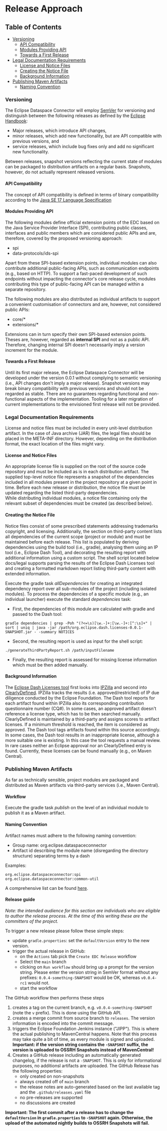 Release Approach
================

## Table of Contents

* [Versioning](#versioning)
    * [API Compatibility](#api-compatibility)
    * [Modules Providing API](#modules-providing-api)
    * [Towards a First Release](#towards-a-first-release)
* [Legal Documentation Requirements](#legal-documentation-requirements)
    * [License and Notice Files](#license-and-notice-files)
    * [Creating the Notice File](#creating-the-notice-file)
    * [Background Information](#background-information)
* [Publishing Maven Artifacts](#publishing-maven-artifacts)
    * [Naming Convention](#naming-convention)

### Versioning

The Eclipse Dataspace Connector will employ [SemVer](https://semver.org) for versioning and distinguish between the
following releases as defined by the [Eclipse Handbook](https://www.eclipse.org/projects/handbook/#release):

- Major releases, which introduce API changes,
- minor releases, which add new functionality, but are API compatible with previous versions, and
- service releases, which include bug fixes only and add no significant new functionality.

Between releases, snapshot versions reflecting the current state of modules can be packaged to distribution artifacts on
a regular basis. Snapshots, however, do not actually represent released versions.

#### API Compatibility

The concept of API compatibility is defined in terms of binary compatibility according to
the [Java SE 17 Language Specification](https://docs.oracle.com/javase/specs/jls/se17/html/jls-13.html)

#### Modules Providing API

The following modules define official extension points of the EDC based on the Java Service Provider Interface (SPI),
contributing public classes, interfaces and public members which are considered public APIs and are, therefore, covered
by the proposed versioning approach:

- spi
- data-protocols/ids-spi

Apart from these SPI-based extension points, individual modules can also contribute additional public-facing APIs, such
as communication endpoints (e.g., based on HTTP). To support a fast-paced development of such endpoints without
impacting the connector's core release cycle, modules contributing this type of public-facing API can be managed within
a separate repository.

The following modules are also distributed as individual artifacts to support a convenient customisation of connectors
and are, however, not considered public APIs:

- core/*
- extensions/*

Extensions can in turn specify their own SPI-based extension points. Theses are, however, regarded as **internal SPI**
and not as a public API. Therefore, changing internal SPI doesn't necessarily imply a version increment for the module.

#### Towards a First Release

Until its first major release, the Eclipse Dataspace Connector will be developed under the version 0.0.1 without
complying to semantic versioning (i.e., API changes don't imply a major release). Snapshot versions may break binary
compatibility with previous versions and should not be regarded as stable. There are no guarantees regarding functional
and non-functional aspects of the implementation. Tooling for a later migration of current implementations to the
envisioned first release will not be provided.

### Legal Documentation Requirements

License and notice files must be included in every unit-level distribution artifact. In the case of Java archive (JAR)
files, the legal files should be placed in the META-INF directory. However, depending on the distribution format, the
exact location of the files might vary.

#### License and Notice Files

An appropriate license file is supplied on the root of the source code repository and must be included as is in each
distribution artifact. The supplied top-level notice file represents a snapshot of the dependencies included in all
modules present in the project repository at a given point in time. Before each new release or distribution, the notice
file must be updated regarding the listed third-party dependencies.  
While distributing individual modules, a notice file containing only the relevant subset of dependencies must be
created (as described below).

#### Creating the Notice File

Notice files consist of some prescribed statements addressing trademarks copyright, and licensing. Additionally, the
section on third-party content lists all dependencies of the current scope (project or module) and must be maintained
before each release. This list is populated by deriving dependencies using the build tool (i.e., gradle), analysing them
using an IP tool (i.e., Eclipse Dash Tool), and decorating the resulting report with additional information using a
custom script. The shell script located below docs/legal supports parsing the results of the Eclipse Dash Licenses tool
and creating a formatted markdown report listing third-party content with extended information.

Execute the gradle task *allDependencies* for creating an integrated dependency report over all sub-modules of the
project (including isolated modules). To process the dependencies of a specific module (e.g., an individual launcher)
execute the standard *dependencies* task:

- First, the dependencies of this module are calculated with gradle and passed to the Dash tool:

```
gradle dependencies | grep -Poh "(?<=\s)[\w.-]+:[\w.-]+:[^:\s]+" | sort | uniq | java -jar /path/org.eclipse.dash.licenses-0.0.1-SNAPSHOT.jar - -summary NOTICES
```

- Second, the resulting report is used as input for the shell script:

```
./generateThirdPartyReport.sh /path/inputFilename
```

- Finally, the resulting report is assessed for missing license information which must be then added manually.

#### Background Information

The [Eclipse Dash Licenses tool](https://github.com/eclipse/dash-licenses) first looks
into [IPZilla](https://dev.eclipse.org/ipzilla) and second into [ClearlyDefined](https://clearlydefined.io). IPZilla
tracks the results (i.e. approved/restricted) of IP due diligence conducted by the Eclipse Foundation. The Dash tool
reports for each artifact found within IPZilla also its corresponding contribution questionnaire number (CQ#). In some
cases, an approved artifact doesn't reference a license type, which has to be then searched manually. ClearlyDefined is
maintained by a third-party and assigns scores to artifact licenses. If a minimum threshold is reached, the item is
considered as approved. The Dash tool tags artifacts found within this source accordingly. In some cases, the Dash tool
results in an inappropriate license, although a more suitable one is existing. In this case the tool requests a manual
review. In rare cases neither an Eclipse approval nor an ClearlyDefined entry is found. Currently, these licenses can be
found manually (e.g., on Maven Central).

### Publishing Maven Artifacts

As far as technically sensible, project modules are packaged and distributed as Maven artifacts via third-party
services (i.e., Maven Central).

#### Workflow

Execute the gradle task *publish* on the level of an individual module to publish it as a Maven artifact.

#### Naming Convention

Artifact names must adhere to the following naming convention:

- Group name: org.eclipse.dataspaceconnector
- Artifact id describing the module name (disregarding the directory structure) separating terms by a dash

Examples:

```
org.eclipse.dataspaceconnector:spi
org.eclipse.dataspaceconnector:common-util
```

A comprehensive list can be found [here](https://search.maven.org/search?q=org.eclipse.dataspaceconnector).

#### Release guide

_Note: the intended audience for this section are individuals who are eligible to author the release process. At the
time of this writing these are the committers of the project._

To trigger a new release please follow these simple steps:

- update `gradle.properties`: set the `defaultVersion` entry to the new version.
- trigger the actual release in GitHub:
    - on the `Actions` tab pick the `Create EDC Release` workflow
    - Select the `main` branch
    - clicking on `Run workflow` should bring up a prompt for the version string. Please enter the version string in
      SemVer format without any prefixes: `0.0.4-something-SNAPSHOT` would be OK, whereas `v0.0.4-rc1` would not.
    - start the workflow

The GitHub workflow then performs these steps

1. creates a tag on the current branch, e.g. `v0.0.4-something-SNAPSHOT` (note the `v` prefix). This is done using the
   GitHub API.
2. creates a merge commit from source branch to `releases`. The version information is encoded into the commit message.
3. triggers the Eclipse Foundation Jenkins instance ("JIPP"). This is where the actual publishing to MavenCentral
   happens. Note that this process may take quite a bit of time, as every module is signed and uploaded. **Important: if
   the version string contains the `-SNAPSHOT` suffix, the version is uploaded to OSSRH Snapshots instead of
   MavenCentral!**
4. Creates a GitHub release including an automatically generated changelog, if the release is not a `-SNAPSHOT`. This is
   only for informational purposes, no additionsl artifacts are uploaded. The GitHub Release has the following
   properties:
    - only created on non-snapshots
    - always created off of `main` branch
    - the release notes are auto-generated based on the last available tag and the `.github/releases.yaml` file
    - no pre-releases are supported
    - no discussions are created

**Important: The first commit after a release has to change the `defaultVersion` in `gradle.properties` to `-SNAPSHOT`
again. Otherwise, the upload of the automated nightly builds to OSSRH Snapshots will fail.** 
